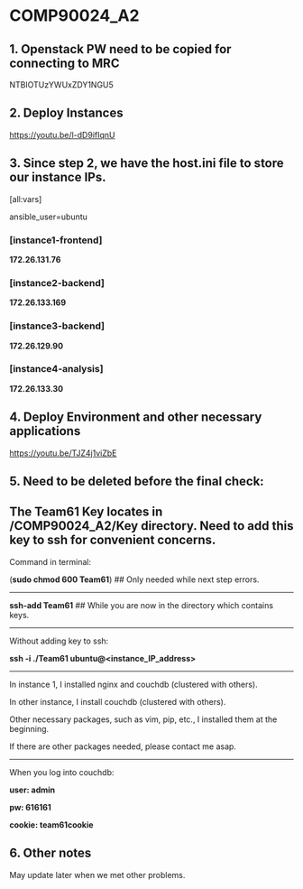 # COMP90024_A2
## 1. Openstack PW need to be copied for connecting to MRC
NTBlOTUzYWUxZDY1NGU5
## 2. Deploy Instances
https://youtu.be/l-dD9ifIqnU
## 3. Since step 2, we have the host.ini file to store our instance IPs.
[all:vars]

ansible_user=ubuntu

### [instance1-frontend]

<b>172.26.131.76</b>

### [instance2-backend]

<b>172.26.133.169</b>

### [instance3-backend]

<b>172.26.129.90</b>

### [instance4-analysis]

<b>172.26.133.30</b>

## 4. Deploy Environment and other necessary applications
https://youtu.be/TJZ4j1viZbE


## 5. Need to be deleted before the final check:
The Team61 Key locates in /COMP90024_A2/Key directory.
Need to add this key to ssh for convenient concerns.
---
Command in terminal:

(<b>sudo chmod 600 Team61</b>)  ## Only needed while next step errors.

---
<b>ssh-add Team61</b>  ## While you are now in the directory which contains keys.

---
Without adding key to ssh:

<b>ssh -i ./Team61 ubuntu@<instance_IP_address></b>

---

In instance 1, I installed nginx and couchdb (clustered with others).

In other instance, I install couchdb (clustered with others).

Other necessary packages, such as vim, pip, etc., I installed them at the beginning.

If there are other packages needed, please contact me asap.

---

When you log into couchdb:

<b>user: admin

pw: 616161

cookie: team61cookie</b>


## 6. Other notes
May update later when we met other problems.